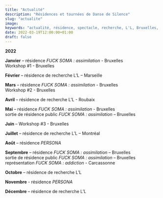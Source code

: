 ```yaml
---
title: "Actualité"
description: "Résidences et tournées de Danse de Silence"
slug: "actualite"
image:
keywords: "actualité, résidence, spectacle, recherche, L'L, Bruxelles, tournée"
date: 2022-03-19T12:00:00+01:00
draft: false
---
```

**2022**  

**Janvier** – résidence *FUCK SOMA : assimilation* -  Bruxelles  
Workshop #1 - Bruxelles

**Février** – résidence de recherche L’L – Marseille 

**Mars** – résidence *FUCK SOMA : assimilation* -  Bruxelles  
Workshop #2 - Bruxelles

**Avril** – résidence de recherche L’L - Roubaix

**Mai** – résidence *FUCK SOMA : assimilation* -  Bruxelles  
sortie de résidence public *FUCK SOMA : assimilation* – Bruxelles

**Juin** – Workshop #3 - Bruxelles

**Juillet** – résidence de recherche L’L – Montréal

**Août** – résidence *PERSONA*

**Septembre** – résidence *FUCK SOMA : assimilation* – Bruxelles  
sortie de résidence public *FUCK SOMA : assimilation* – Bruxelles  
représentation *FUCK SOMA : addiction* - Carcassonne  

**Octobre** – résidence de recherche L’L

**Novembre** -  résidence *PERSONA*

**Décembre** – résidence de recherche L’L
